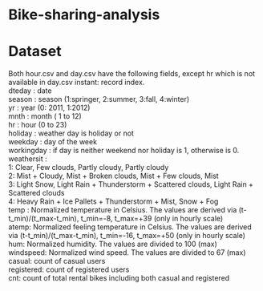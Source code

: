 # Bike-sharing-analysis
# Dataset
Both hour.csv and day.csv have the following fields, except hr which is not available in day.csv
instant: record index.  
dteday : date  
season : season (1:springer, 2:summer, 3:fall, 4:winter)  
yr : year (0: 2011, 1:2012)  
mnth : month ( 1 to 12)  
hr : hour (0 to 23)  
holiday : weather day is holiday or not  
weekday : day of the week  
workingday : if day is neither weekend nor holiday is 1, otherwise is 0.  
weathersit :  
1: Clear, Few clouds, Partly cloudy, Partly cloudy  
2: Mist + Cloudy, Mist + Broken clouds, Mist + Few clouds, Mist  
3: Light Snow, Light Rain + Thunderstorm + Scattered clouds, Light Rain + Scattered clouds  
4: Heavy Rain + Ice Pallets + Thunderstorm + Mist, Snow + Fog  
temp : Normalized temperature in Celsius. The values are derived via (t-t_min)/(t_max-t_min), t_min=-8, t_max=+39 (only in hourly scale)  
atemp: Normalized feeling temperature in Celsius. The values are derived via (t-t_min)/(t_max-t_min), t_min=-16, t_max=+50 (only in hourly scale)  
hum: Normalized humidity. The values are divided to 100 (max)  
windspeed: Normalized wind speed. The values are divided to 67 (max)  
casual: count of casual users  
registered: count of registered users  
cnt: count of total rental bikes including both casual and registered  

